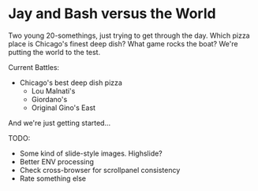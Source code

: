 # Jay and Bash versus the World

Two young 20-somethings, just trying to get through the day. Which pizza place is Chicago's finest deep dish? What game rocks the boat? We're putting the world to the test.

Current Battles:

- Chicago's best deep dish pizza
    * Lou Malnati's
    * Giordano's
    * Original Gino's East

And we're just getting started...

TODO:

- Some kind of slide-style images. Highslide?
- Better ENV processing
- Check cross-browser for scrollpanel consistency
- Rate something else
